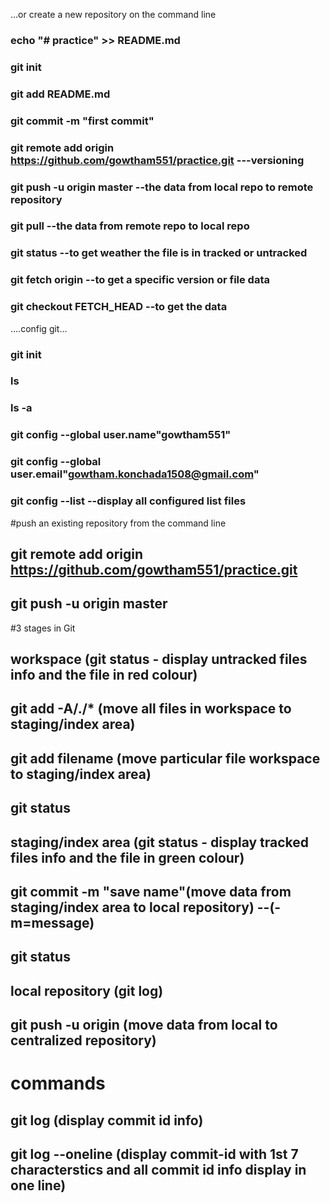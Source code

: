…or create a new repository on the command line

### echo "# practice" >> README.md
### git init
### git add README.md
### git commit -m "first commit"
### git remote add origin https://github.com/gowtham551/practice.git ---versioning
### git push -u origin master   --the data from local repo to remote repository
### git pull    --the data from remote repo to local repo
### git status  --to get weather the file is in tracked or untracked
### git fetch origin <commit id> --to get a specific version or file data
### git checkout FETCH_HEAD --to get the data

....config git...

### git init
### ls
### ls -a
### git config --global user.name"gowtham551"
### git config --global user.email"gowtham.konchada1508@gmail.com"
### git config --list   --display all configured list files

#push an existing repository from the command line

## git remote add origin https://github.com/gowtham551/practice.git
## git push -u origin master

#3 stages in Git 

## workspace          (git status - display untracked files info and the file in red colour)
## git add -A/./*    (move all files in workspace to staging/index area)
## git add filename  (move particular file workspace to staging/index area)
## git status
## staging/index area (git status - display tracked files info and the file in green colour)
## git commit -m "save name"(move data from staging/index area to local repository) --(-m=message)
## git status  
## local repository   (git log)
## git push -u origin <branch name> (move data from local to centralized repository)


# commands

## git log (display commit id info)
## git log --oneline (display commit-id with 1st 7 characterstics and all commit id info display in one line)





